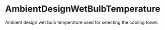 AmbientDesignWetBulbTemperature
===============================

Ambient design wet bulb temperature used for selecting the cooling tower.
